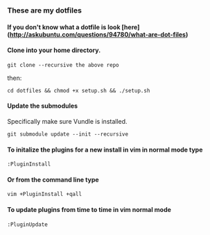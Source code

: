 ### These are my dotfiles

#### If you don't know what a dotfile is look [here] (http://askubuntu.com/questions/94780/what-are-dot-files)


#### Clone into your home directory.
```
git clone --recursive the above repo
```
then:
```
cd dotfiles && chmod +x setup.sh && ./setup.sh
```

#### Update the submodules
Specifically make sure Vundle is installed.

```
git submodule update --init --recursive
```

#### To initalize the plugins for a new install in vim in normal mode type
```
:PluginInstall
```

#### Or from the command line type
```
vim +PluginInstall +qall
```

#### To update plugins from time to time in vim normal mode
````
:PluginUpdate
````
